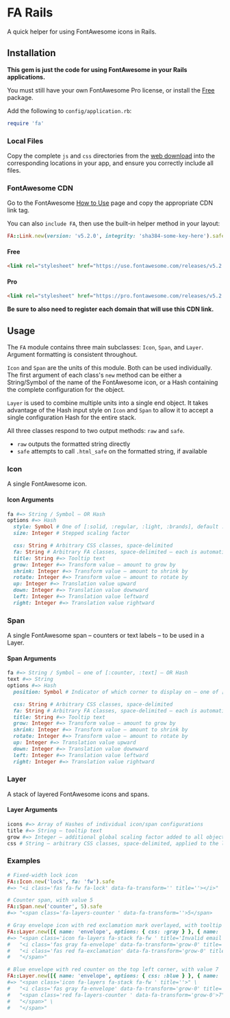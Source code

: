 # FA Rails

A quick helper for using FontAwesome icons in Rails.

## Installation

**This gem is just the code for using FontAwesome in your Rails applications.**

You must still have your own FontAwesome Pro license, or install the
[Free](https://use.fontawesome.com/releases/v5.2.0/fontawesome-free-5.2.0-web.zip)
package.

Add the following to `config/application.rb`:

```ruby
require 'fa'
```

### Local Files

Copy the complete `js` and `css` directories from the
[web download](https://fontawesome.com/releases/5.2.0/web/download) into the
corresponding locations in your app, and ensure you correctly include all files.

### FontAwesome CDN

Go to the FontAwesome
[How to Use](https://fontawesome.com/how-to-use/on-the-web/setup/getting-started?using=web-fonts-with-css)
page and copy the appropriate CDN link tag.

You can also `include FA`, then use the built-in helper method in your layout:

```ruby
FA::Link.new(version: 'v5.2.0', integrity: 'sha384-some-key-here').safe
```

#### Free

```html
<link rel="stylesheet" href="https://use.fontawesome.com/releases/v5.2.0/css/all.css" integrity="sha384-some-key-here" crossorigin="anonymous">
```

#### Pro

```html
<link rel="stylesheet" href="https://pro.fontawesome.com/releases/v5.2.0/css/all.css" integrity="sha384-some-key-here" crossorigin="anonymous">
```

**Be sure to also need to register each domain that will use this CDN link.**

## Usage

The `FA` module contains three main subclasses: `Icon`, `Span`, and `Layer`.
Argument formatting is consistent throughout.

`Icon` and `Span` are the units of this module. Both can be used individually.  
The first argument of each class's `new` method can be either a String/Symbol of
the name of the FontAwesome icon, or a Hash containing the complete
configuration for the object.

`Layer` is used to combine multiple units into a single end object. It takes
advantage of the Hash input style on `Icon` and `Span` to allow it to accept a
single configuration Hash for the entire stack.

All three classes respond to two output methods: `raw` and `safe`.

- `raw` outputs the formatted string directly
- `safe` attempts to call `.html_safe` on the formatted string, if available

### Icon

A single FontAwesome icon.

#### Icon Arguments

```ruby
fa #=> String / Symbol – OR Hash
options #=> Hash
  style: Symbol # One of [:solid, :regular, :light, :brands], default :solid
  size: Integer # Stepped scaling factor

  css: String # Arbitrary CSS classes, space-delimited
  fa: String # Arbitrary FA classes, space-delimited – each is automatically prefixed with `fa-`
  title: String #=> Tooltip text
  grow: Integer #=> Transform value – amount to grow by
  shrink: Integer #=> Transform value – amount to shrink by
  rotate: Integer #=> Transform value – amount to rotate by
  up: Integer #=> Translation value upward
  down: Integer #=> Translation value downward
  left: Integer #=> Translation value leftward
  right: Integer #=> Translation value rightward
```

### Span

A single FontAwesome span – counters or text labels – to be used in a Layer.

#### Span Arguments

```ruby
fa #=> String / Symbol – one of [:counter, :text] – OR Hash
text #=> String
options #=> Hash
  position: Symbol # Indicator of which corner to display on – one of [:tr, :tl, :br, :bl]

  css: String # Arbitrary CSS classes, space-delimited
  fa: String # Arbitrary FA classes, space-delimited – each is automatically prefixed with `fa-`
  title: String #=> Tooltip text
  grow: Integer #=> Transform value – amount to grow by
  shrink: Integer #=> Transform value – amount to shrink by
  rotate: Integer #=> Transform value – amount to rotate by
  up: Integer #=> Translation value upward
  down: Integer #=> Translation value downward
  left: Integer #=> Translation value leftward
  right: Integer #=> Translation value rightward
```

### Layer

A stack of layered FontAwesome icons and spans.

#### Layer Arguments

```ruby
icons #=> Array of Hashes of individual icon/span configurations
title #=> String – tooltip text
grow #=> Integer – additional global scaling factor added to all objects in the stack
css # String – arbitrary CSS classes, space-delimited, applied to the layer stack
```

### Examples

```ruby
# Fixed-width lock icon
FA::Icon.new('lock', fa: 'fw').safe
#=> "<i class='fas fa-fw fa-lock' data-fa-transform='' title=''></i>"

# Counter span, with value 5
FA::Span.new('counter', 5).safe
#=> "<span class='fa-layers-counter ' data-fa-transform=''>5</span>

# Gray envelope icon with red exclamation mark overlayed, with tooltip 'Invalid email address'
FA::Layer.new([{ name: 'envelope', options: { css: :gray } }, { name: 'exclamation', options: { css: :red } }], title: 'Invalid email address').safe
#=> "<span class='icon fa-layers fa-stack fa-fw ' title='Invalid email address'>" \
#   "<i class='fas gray fa-envelope' data-fa-transform='grow-0' title=''></i>" \
#   "<i class='fas red fa-exclamation' data-fa-transform='grow-0' title=''></i>" \
#   "</span>"

# Blue envelope with red counter on the top left corner, with value 7
FA::Layer.new([{ name: 'envelope', options: { css: :blue } }, { name: 'counter', text: 7, options: { css: :red, position: :tl } }]).safe
#=> "<span class='icon fa-layers fa-stack fa-fw ' title=''>" \
#   "<i class='fas gray fa-envelope' data-fa-transform='grow-0' title=''></i>" \
#   "<span class='red fa-layers-counter ' data-fa-transform='grow-0'>7" \
#   "</span>" \
#   "</span>"
```
